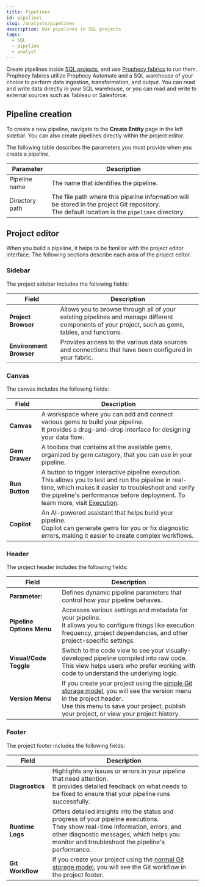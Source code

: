 ```yaml
---
title: Pipelines
id: pipelines
slug: /analysts/pipelines
description: Use pipelines in SQL projects
tags:
  - SQL
  - pipeline
  - analyst
---
```


Create pipelines inside [SQL projects](docs/getting-started/concepts/project.md), and use [Prophecy fabrics](docs/administration/fabrics/prophecy-fabrics/prophecy-fabrics.md) to run them. Prophecy fabrics utilize Prophecy Automate and a SQL warehouse of your choice to perform data ingestion, transformation, and output. You can read and write data directly in your SQL warehouse, or you can read and write to external sources such as Tableau or Salesforce.

## Pipeline creation

To create a new pipeline, navigate to the **Create Entity** page in the left sidebar. You can also create pipelines directly within the project editor.

The following table describes the parameters you must provide when you create a pipeline.

| Parameter      | Description                                                                                                                                        |
| -------------- | -------------------------------------------------------------------------------------------------------------------------------------------------- |
| Pipeline name  | The name that identifies the pipeline.                                                                                                             |
| Directory path | The file path where this pipeline information will be stored in the project Git repository.<br/>The default location is the `pipelines` directory. |

## Project editor

When you build a pipeline, it helps to be familiar with the project editor interface. The following sections describe each area of the project editor.

### Sidebar

The project sidebar includes the following fields:

| Field                   | Description                                                                                                                                       |
| ----------------------- | ------------------------------------------------------------------------------------------------------------------------------------------------- |
| **Project Browser**     | Allows you to browse through all of your existing pipelines and manage different components of your project, such as gems, tables, and functions. |
| **Environment Browser** | Provides access to the various data sources and connections that have been configured in your fabric.                                             |

### Canvas

The canvas includes the following fields:

| Field          | Description                                                                                                                                                                                                                                                                                              |
| -------------- | -------------------------------------------------------------------------------------------------------------------------------------------------------------------------------------------------------------------------------------------------------------------------------------------------------- |
| **Canvas**     | A workspace where you can add and connect various gems to build your pipeline.<br/>It provides a drag-and-drop interface for designing your data flow.                                                                                                                                                   |
| **Gem Drawer** | A toolbox that contains all the available gems, organized by gem category, that you can use in your pipeline.                                                                                                                                                                                            |
| **Run Button** | A button to trigger interactive pipeline execution.<br/>This allows you to test and run the pipeline in real-time, which makes it easier to troubleshoot and verify the pipeline's performance before deployment. To learn more, visit [Execution](/analysts/pipeline-execution/#interactive-execution). |
| **Copilot**    | An AI-powered assistant that helps build your pipeline.<br/>Copilot can generate gems for you or fix diagnostic errors, making it easier to create complex workflows.                                                                                                                                    |

### Header

The project header includes the following fields:

| Field                     | Description                                                                                                                                                                                                                                                         |
| ------------------------- | ------------------------------------------------------------------------------------------------------------------------------------------------------------------------------------------------------------------------------------------------------------------- |
| **Parameter:**            | Defines dynamic pipeline parameters that control how your pipeline behaves.                                                                                                                                                                                         |
| **Pipeline Options Menu** | Accesses various settings and metadata for your pipeline.<br/>It allows you to configure things like execution frequency, project dependencies, and other project-specific settings.                                                                                |
| **Visual/Code Toggle**    | Switch to the code view to see your visually-developed pipeline compiled into raw code.<br/>This view helps users who prefer working with code to understand the underlying logic.                                                                                  |
| **Version Menu**          | If you create your project using the [simple Git storage model](docs/analysts/version-control/version-control.md), you will see the version menu in the project header.<br/>Use this menu to save your project, publish your project, or view your project history. |

### Footer

The project footer includes the following fields:

| Field            | Description                                                                                                                                                                                                                         |
| ---------------- | ----------------------------------------------------------------------------------------------------------------------------------------------------------------------------------------------------------------------------------- |
| **Diagnostics**  | Highlights any issues or errors in your pipeline that need attention.<br/>It provides detailed feedback on what needs to be fixed to ensure that your pipeline runs successfully.                                                   |
| **Runtime Logs** | Offers detailed insights into the status and progress of your pipeline executions.<br/>They show real-time information, errors, and other diagnostic messages, which helps you monitor and troubleshoot the pipeline's performance. |
| **Git Workflow** | If you create your project using the [normal Git storage model](docs/analysts/version-control/version-control.md), you will see the Git workflow in the project footer.                                                             |

